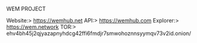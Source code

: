 WEM PROJECT

Website:\> https://wemhub.net
API:\> https://wemhub.com
Explorer:\> https://wem.network
TOR:\> ehv4bh45j2qjyazapnyhdcg42ffi6fmdjr7smwohoznnsyymqv73v2id.onion/
